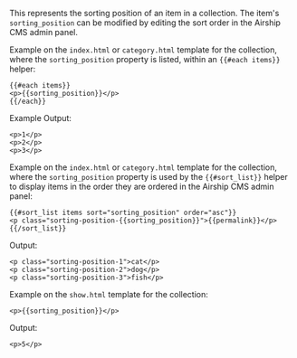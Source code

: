 This represents the sorting position of an item in a collection.
The item's `sorting_position` can be modified by editing the sort order in the Airship CMS admin panel.

Example on the `index.html` or `category.html` template for the collection, where the `sorting_position` property is listed, within an `{{#each items}}` helper:
```
{{#each items}}
<p>{{sorting_position}}</p>
{{/each}}
```

Example Output:
```
<p>1</p>
<p>2</p>
<p>3</p>
```

Example on the `index.html` or `category.html` template for the collection, where the `sorting_position` property is used by the `{{#sort_list}}` helper to display items in the order they are ordered in the Airship CMS admin panel:
```
{{#sort_list items sort="sorting_position" order="asc"}}
<p class="sorting-position-{{sorting_position}}">{{permalink}}</p>
{{/sort_list}}
```

Output:
```
<p class="sorting-position-1">cat</p>
<p class="sorting-position-2">dog</p>
<p class="sorting-position-3">fish</p>
```

Example on the `show.html` template for the collection:
```
<p>{{sorting_position}}</p>
```

Output:
```
<p>5</p>
```
